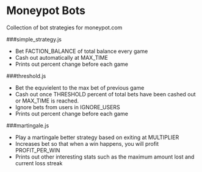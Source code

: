 Moneypot Bots
========

Collection of bot strategies for moneypot.com


###simple_strategy.js
* Bet FACTION_BALANCE of total balance every game
* Cash out automatically at MAX_TIME
* Prints out percent change before each game


###threshold.js
* Bet the equvielent to the max bet of previous game
* Cash out once THRESHOLD percent of total bets have been cashed out or MAX_TIME is reached.
* Ignore bets from users in IGNORE_USERS
* Prints out percent change before each game


###martingale.js
* Play a martingale better strategy based on exiting at MULTIPLIER
* Increases bet so that when a win happens, you will profit PROFIT_PER_WIN
* Prints out other interesting stats such as the maximum amount lost and current loss streak